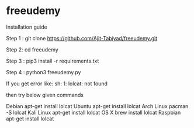 # freeudemy
Installation guide


Step 1 : git clone https://github.com/Ajit-Tabiyad/freeudemy.git


Step 2: cd freeudemy  


Step 3 : pip3 install -r requirements.txt


Step 4 : python3 freeudemy.py





If you get error like: sh: 1: lolcat: not found

then try below given commands


 Debian
apt-get install lolcat
 Ubuntu
apt-get install lolcat
 Arch Linux
pacman -S lolcat
 Kali Linux
apt-get install lolcat
 OS X
brew install lolcat
 Raspbian
apt-get install lolcat

